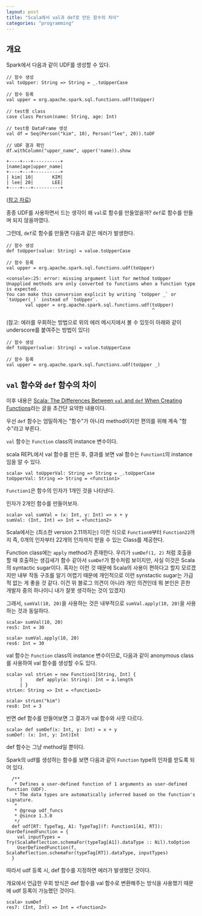 ```yaml
---
layout: post
title: "Scala에서 val과 def로 만든 함수의 차이"
categories: "programming"
---
```


## 개요

Spark에서 다음과 같이 UDF를 생성할 수 있다.

```
// 함수 생성
val toUpper: String => String = _.toUpperCase

// 함수 등록
val upper = org.apache.spark.sql.functions.udf(toUpper)

// test용 class
case class Person(name: String, age: Int)

// test용 DataFrame 생성
val df = Seq(Person("kim", 10), Person("lee", 20)).toDF

// UDF 결과 확인
df.withColumn("upper_name", upper('name)).show

+----+---+----------+
|name|age|upper_name|
+----+---+----------+
| kim| 10|       KIM|
| lee| 20|       LEE|
+----+---+----------+
```

([참고 자료](https://jaceklaskowski.gitbooks.io/mastering-spark-sql/spark-sql-udfs.html))

종종 UDF를 사용하면서 드는 생각이 왜 `val`로 함수를 만들었을까? `def`로 함수를 만들며 되지 않을까였다.

그런데, `def`로 함수를 만들면 다음과 같은 에러가 발생한다.

```
// 함수 생성
def toUpper(value: String) = value.toUpperCase

// 함수 등록
val upper = org.apache.spark.sql.functions.udf(toUpper)

<console>:25: error: missing argument list for method toUpper
Unapplied methods are only converted to functions when a function type is expected.
You can make this conversion explicit by writing `toUpper _` or `toUpper(_)` instead of `toUpper`.
       val upper = org.apache.spark.sql.functions.udf(toUpper)
                                                      ^
```

(참고: 에러를 우회하는 방법으로 위의 에러 메시지에서 볼 수 있듯이 아래와 같이 underscore를 붙여주는 방법이 있다)

```
// 함수 생성
def toUpper(value: String) = value.toUpperCase

// 함수 등록
val upper = org.apache.spark.sql.functions.udf(toUpper _)
```

## `val` 함수와 `def` 함수의 차이

이후 내용은 [Scala: The Differences Between `val` and `def` When Creating Functions](https://alvinalexander.com/scala/fp-book-diffs-val-def-scala-functions)라는 글을 초간단 요약한 내용이다.

우선 `def` 함수는 엄밀하게는 "함수"가 아니라 method이지만 편의를 위해 계속 "함수"라고 부른다.

`val` 함수는 `Function` class의 instance 변수이다.

scala REPL에서 val 함수를 만든 후, 결과를 보면 val 함수는 `Function1`의 instance 임을 알 수 있다.

```
scala> val toUpperVal: String => String = _.toUpperCase
toUpperVal: String => String = <function1>
```

`Function1`은 함수의 인자가 1개인 것을 나타낸다.

인자가 2개인 함수를 만들어보자.

```
scala> val sumVal = (x: Int, y: Int) => x + y
sumVal: (Int, Int) => Int = <function2>
```

Scala에서는 (최소한 version 2.11까지는) 이런 식으로 `Function0`부터 `Function22`까지 즉, 0개의 인자부터 22개의 인자까지 받을 수 있는 Class를 제공한다.

Function class에는 `apply` method가 존재한다. 우리가 `sumDef(1, 2)` 처럼 호출을 할 때 호출하는 생김새가 함수 같아서 `sumDef`가 함수처럼 보이지만, 사실 이것은 Scala의 syntactic sugar이다. 혹자는 이런 것 때문에 Scala의 사용이 편하다고 할지 모르겠지만 내부 작동 구조를 알기 어렵기 때문에 개인적으로 이런 synstactic sugar는 가급적 없는 게 좋을 것 같다. 이건 위 블로그 의견이 아니라 개인 의견인데 뭐 본인은 흔한 개발자 중의 하나이니 내가 잘못 생각하는 것이 있겠지)

그래서, `sumVal(10, 20)`을 사용하는 것은 내부적으로 `sumVal.apply(10, 20)`을 사용하는 것과 동일하다.

```
scala> sumVal(10, 20)
res5: Int = 30

scala> sumVal.apply(10, 20)
res6: Int = 30
```

val 함수는 `Function` class의 instance 변수이므로, 다음과 같이 anonymous class를 사용하여 val 함수를 생성할 수도 있다.

```
scala> val strLen = new Function1[String, Int] {
     |     def apply(a: String): Int = a.length
     | }
strLen: String => Int = <function1>

scala> strLen("kim")
res8: Int = 3
```

반면 def 함수를 만들어보면 그 결과가 val 함수와 사뭇 다르다.

```
scala> def sumDef(x: Int, y: Int) = x + y
sumDef: (x: Int, y: Int)Int
```

def 함수는 그냥 method일 뿐이다.

Spark의 udf를 생성하는 함수를 보면 다음과 같이 `Function` type의 인자를 받도록 되어 있다.

```
  /**
   * Defines a user-defined function of 1 arguments as user-defined function (UDF).
   * The data types are automatically inferred based on the function's signature.
   *
   * @group udf_funcs
   * @since 1.3.0
   */
  def udf[RT: TypeTag, A1: TypeTag](f: Function1[A1, RT]): UserDefinedFunction = {
    val inputTypes = Try(ScalaReflection.schemaFor(typeTag[A1]).dataType :: Nil).toOption
    UserDefinedFunction(f, ScalaReflection.schemaFor(typeTag[RT]).dataType, inputTypes)
  }
```

따라서 udf 등록 시, def 함수를 지정하면 에러가 발생했던 것이다.

개요에서 언급한 우회 방식은 def 함수를 val 함수로 변환해주는 방식을 사용했기 때문에 udf 등록이 가능했던 것이다.

```
scala> sumDef _
res7: (Int, Int) => Int = <function2>
```
